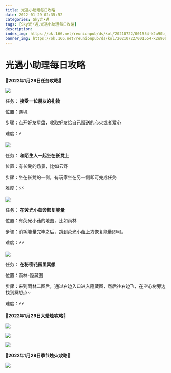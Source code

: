 ```yaml
---
title: 光遇小助理每日攻略
date: 2022-01-29 02:35:52
categories: Sky光•遇
tags: [Sky光•遇,光遇小助理每日攻略]
description: 
index_img: https://ok.166.net/reunionpub/ds/kol/20210722/001554-k2u90bj7ay.png?imageView&thumbnail=600x0&type=jpg
banner_img: https://ok.166.net/reunionpub/ds/kol/20210722/001554-k2u90bj7ay.png?imageView&thumbnail=600x0&type=jpg
---
```

# 光遇小助理每日攻略
  

**🌊2022年1月29日任务攻略🌊**

![](https://ok.166.net/reunionpub/ds/kol/20220129/010556-gkwzld8jt7.png)

任务： **接受一位朋友的礼物**

位置：遇境

步骤：点开好友星盘，收取好友给自己赠送的心火或者爱心

难度：⚡

![](https://ok.166.net/reunionpub/ds/kol/20220129/010635-04gq5cum8a.png)

任务： **和陌生人一起坐在长凳上**

位置：有长凳的场景，比如云野

步骤：坐在长凳的一侧，有玩家坐在另一侧即可完成任务

难度：⚡⚡

![](https://ok.166.net/reunionpub/ds/kol/20220129/010701-y52w7odgc4.png)

任务： **在荧光小菇旁恢复能量**

位置：有荧光小菇的地图，比如雨林

步骤：消耗能量完毕之后，跳到荧光小菇上方恢复能量即可。

难度：⚡⚡

![](https://ok.166.net/reunionpub/ds/kol/20220129/010734-bwklumo74d.png)

任务： **在秘密花园里冥想**

位置：雨林-隐藏图

步骤：来到雨林二图后，通过右边入口进入隐藏图，然后往右边飞，在空心树旁边找到冥想点~

难度：⚡⚡

 **🌊2022年1月29日大蜡烛攻略🌊**

![](https://ok.166.net/reunionpub/ds/kol/20220129/010335-t47h8rpe3n.png)

![](https://ok.166.net/reunionpub/ds/kol/20220129/010928-r3f5u4lbd8.png)

![](https://ok.166.net/reunionpub/ds/kol/20220129/010013-umk5g2d8y7.png)

  

 **🌊2022年1月29日季节烛火攻略🌊**

![](https://ok.166.net/reunionpub/ds/kol/20220129/010949-sch0kj3gtq.png)

  

  

  

  

